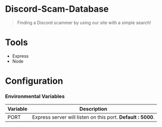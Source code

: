 ﻿# Discord-Scam-Database

> Finding a Discord scammer by using our site with a simple search!

# Tools
- Express
- Node

# Configuration

### Environmental Variables 

Variable | Description
---------|------------
PORT | Express server will listen on this port. **Default : 5000**.

